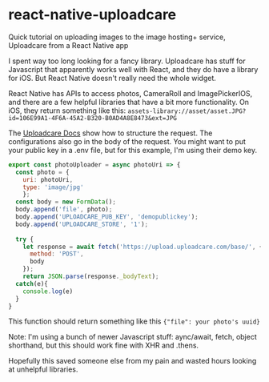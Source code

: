 # react-native-uploadcare
Quick tutorial on uploading images to the image hosting+ service, Uploadcare from a React Native app

I spent way too long looking for a fancy library. Uploadcare has stuff for Javascript that apparently works well with React, and they do have a library for iOS. But React Native doesn't really need the whole widget. 

React Native has APIs to access photos, CameraRoll and ImagePickerIOS, and there are a few helpful libraries that have a bit more functionality. On iOS, they return something like this: `assets-library://asset/asset.JPG?id=106E99A1-4F6A-45A2-B320-B0AD4A8E8473&ext=JPG` 

The [Uploadcare Docs](https://uploadcare.com/docs/api_reference/upload/request_based/) show how to structure the request. The configurations also go in the body of the request. You might want to put your public key in a .env file, but for this example, I'm using their demo key. 

```javascript
export const photoUploader = async photoUri => {
  const photo = {
    uri: photoUri,
    type: 'image/jpg'
    };
  const body = new FormData();
  body.append('file', photo);
  body.append('UPLOADCARE_PUB_KEY', 'demopublickey');
  body.append('UPLOADCARE_STORE', '1');
  
  try {
    let response = await fetch('https://upload.uploadcare.com/base/', {
      method: 'POST',
      body
    });
    return JSON.parse(response._bodyText);
  catch(e){
    console.log(e)
  }
}
```  
This function should return something like this `{"file": your photo's uuid}`

Note: I'm using a bunch of newer Javascript stuff: aync/await, fetch, object shorthand, but this should work fine with XHR and .thens. 

Hopefully this saved someone else from my pain and wasted hours looking at unhelpful libraries.  
